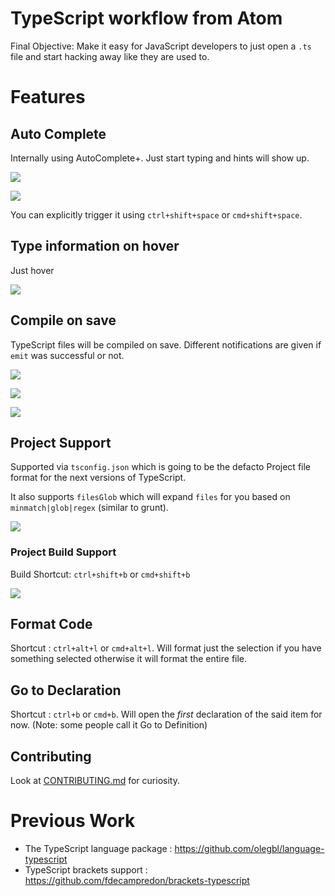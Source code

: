 # TypeScript workflow from Atom
 
Final Objective: Make it easy for JavaScript developers to just open a `.ts` file and start hacking away like they are used to.

# Features
## Auto Complete
Internally using AutoComplete+. Just start typing and hints will show up.

![](https://raw.githubusercontent.com/TypeStrong/atom-typescript/master/examples/screens/autocomplete1.png)

![](https://raw.githubusercontent.com/TypeStrong/atom-typescript/master/examples/screens/autocomplete2.png)

You can explicitly trigger it using `ctrl+shift+space` or `cmd+shift+space`.

## Type information on hover
Just hover

![](https://raw.githubusercontent.com/TypeStrong/atom-typescript/master/examples/screens/hover.png)

## Compile on save
TypeScript files will be compiled on save. Different notifications are given if `emit` was successful or not.

![](https://raw.githubusercontent.com/TypeStrong/atom-typescript/master/examples/screens/compile%20success.png)

![](https://raw.githubusercontent.com/TypeStrong/atom-typescript/master/examples/screens/compile%20error.png)

![](https://raw.githubusercontent.com/TypeStrong/atom-typescript/master/examples/screens/emit%20error.png)

## Project Support
Supported via `tsconfig.json` which is going to be the defacto Project file format for the next versions of TypeScript.

It also supports `filesGlob` which will expand `files` for you based on `minmatch|glob|regex` (similar to grunt).

![](https://raw.githubusercontent.com/TypeStrong/atom-typescript/master/examples/screens/proj.png)

### Project Build Support
Build Shortcut: `ctrl+shift+b` or `cmd+shift+b`

![](https://raw.githubusercontent.com/TypeStrong/atom-typescript/master/examples/screens/build.png)

## Format Code
Shortcut : `ctrl+alt+l` or `cmd+alt+l`. Will format just the selection if you have something selected otherwise it will format the entire file.

## Go to Declaration
Shortcut : `ctrl+b` or `cmd+b`. Will open the *first* declaration of the said item for now. (Note: some people call it Go to Definition) 

## Contributing 

Look at [CONTRIBUTING.md](https://github.com/TypeStrong/atom-typescript/blob/master/CONTRIBUTING.md) for curiosity.

# Previous Work
* The TypeScript language package : https://github.com/olegbl/language-typescript
* TypeScript brackets support : https://github.com/fdecampredon/brackets-typescript

